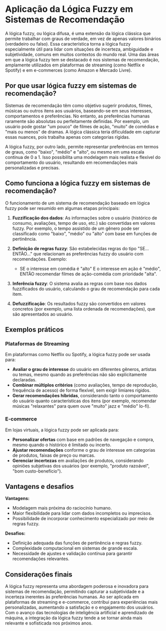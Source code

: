 # Aplicação da Lógica Fuzzy em Sistemas de Recomendação

A lógica fuzzy, ou lógica difusa, é uma extensão da lógica clássica que permite trabalhar com graus de verdade, em vez de apenas valores binários (verdadeiro ou falso). Essa característica torna a lógica fuzzy especialmente útil para lidar com situações de incerteza, ambiguidade e subjetividade, comuns em muitos contextos do mundo real. Uma das áreas em que a lógica fuzzy tem se destacado é nos sistemas de recomendação, amplamente utilizados em plataformas de streaming (como Netflix e Spotify) e em e-commerces (como Amazon e Mercado Livre).

## Por que usar lógica fuzzy em sistemas de recomendação?

Sistemas de recomendação têm como objetivo sugerir produtos, filmes, músicas ou outros itens aos usuários, baseando-se em seus interesses, comportamentos e preferências. No entanto, as preferências humanas raramente são absolutas ou perfeitamente definidas. Por exemplo, um usuário pode gostar "um pouco" de filmes de ação, "muito" de comédias e "mais ou menos" de dramas. A lógica clássica teria dificuldade em capturar essas nuances, pois trabalha apenas com categorias rígidas.

A lógica fuzzy, por outro lado, permite representar preferências em termos de graus, como "baixo", "médio" e "alto", ou mesmo em uma escala contínua de 0 a 1. Isso possibilita uma modelagem mais realista e flexível do comportamento do usuário, resultando em recomendações mais personalizadas e precisas.

## Como funciona a lógica fuzzy em sistemas de recomendação?

O funcionamento de um sistema de recomendação baseado em lógica fuzzy pode ser resumido em algumas etapas principais:

1. **Fuzzificação dos dados**: As informações sobre o usuário (histórico de consumo, avaliações, tempo de uso, etc.) são convertidas em valores fuzzy. Por exemplo, o tempo assistido de um gênero pode ser classificado como "baixo", "médio" ou "alto" com base em funções de pertinência.

2. **Definição de regras fuzzy**: São estabelecidas regras do tipo "SE... ENTÃO..." que relacionam as preferências fuzzy do usuário com recomendações. Exemplo:  
   - SE o interesse em comédia é "alto" E o interesse em ação é "médio", ENTÃO recomendar filmes de ação-comédia com prioridade "alta".

3. **Inferência fuzzy**: O sistema avalia as regras com base nos dados fuzzificados do usuário, calculando o grau de recomendação para cada item.

4. **Defuzzificação**: Os resultados fuzzy são convertidos em valores concretos (por exemplo, uma lista ordenada de recomendações), que são apresentados ao usuário.

## Exemplos práticos

### Plataformas de Streaming

Em plataformas como Netflix ou Spotify, a lógica fuzzy pode ser usada para:

- **Avaliar o grau de interesse** do usuário em diferentes gêneros, artistas ou temas, mesmo quando as preferências não são explicitamente declaradas.
- **Combinar múltiplos critérios** (como avaliações, tempo de reprodução, frequência de acesso) de forma flexível, sem exigir limiares rígidos.
- **Gerar recomendações híbridas**, considerando tanto o comportamento do usuário quanto características dos itens (por exemplo, recomendar músicas "relaxantes" para quem ouve "muito" jazz e "médio" lo-fi).

### E-commerce

Em lojas virtuais, a lógica fuzzy pode ser aplicada para:

- **Personalizar ofertas** com base em padrões de navegação e compra, mesmo quando o histórico é limitado ou incerto.
- **Ajustar recomendações** conforme o grau de interesse em categorias de produtos, faixas de preço ou marcas.
- **Gerenciar incertezas** em avaliações de produtos, considerando opiniões subjetivas dos usuários (por exemplo, "produto razoável", "bom custo-benefício").

## Vantagens e desafios

**Vantagens:**
- Modelagem mais próxima do raciocínio humano.
- Maior flexibilidade para lidar com dados incompletos ou imprecisos.
- Possibilidade de incorporar conhecimento especializado por meio de regras fuzzy.

**Desafios:**
- Definição adequada das funções de pertinência e regras fuzzy.
- Complexidade computacional em sistemas de grande escala.
- Necessidade de ajustes e validação contínua para garantir recomendações relevantes.

## Considerações finais

A lógica fuzzy representa uma abordagem poderosa e inovadora para sistemas de recomendação, permitindo capturar a subjetividade e a incerteza inerentes às preferências humanas. Ao ser aplicada em plataformas de streaming e e-commerce, contribui para experiências mais personalizadas, aumentando a satisfação e o engajamento dos usuários. Com o avanço das tecnologias de inteligência artificial e aprendizado de máquina, a integração da lógica fuzzy tende a se tornar ainda mais relevante e sofisticada nos próximos anos.